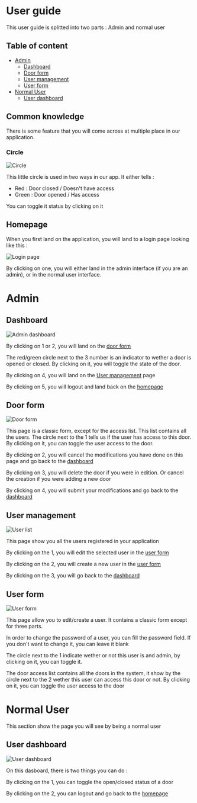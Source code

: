# User guide <!-- omit in toc -->

This user guide is splitted into two parts : Admin and normal user

## Table of content <!-- omit in toc -->

- [Admin](#admin)
  - [Dashboard](#dashboard)
  - [Door form](#door-form)
  - [User management](#user-management)
  - [User form](#user-form)
- [Normal User](#normal-user)
  - [User dashboard](#user-dashboard)

## Common knowledge

There is some feature that you will come across at multiple place in our application.

### Circle

![Circle](screenshots/circle.png)

This little circle is used in two ways in our app. It either tells :

- Red : Door closed / Doesn't have access
- Green : Door opened / Has access

You can toggle it status by clicking on it

## Homepage

When you first land on the application, you will land to a login page looking like this :

![Login page](screenshots/login.png)

By clicking on one, you will either land in the admin interface (if you are an admin), or in the normal user interface.

# Admin

## Dashboard

![Admin dashboard](screenshots/dashboard_admin.png)

By clicking on 1 or 2, you will land on the [door form](#door-form)

The red/green circle next to the 3 number is an indicator to wether a door is opened or closed. By clicking on it, you will toggle the state of the door.

By clicking on 4, you will land on the [User management](#user-management) page

By clicking on 5, you will logout and land back on the [homepage](#homepage)

## Door form

![Door form](<screenshots/door_form .png>)

This page is a classic form, except for the access list. This list contains all the users. The circle next to the 1 tells us if the user has access to this door. By clicking on it, you can toggle the user access to the door.

By clicking on 2, you will cancel the modifications you have done on this page and go back to the [dashboard](#dashboard)

By clicking on 3, you will delete the door if you were in edition. Or cancel the creation if you were adding a new door

By clicking on 4, you will submit your modifications and go back to the [dashboard](#dashboard)

## User management

![User list](screenshots/user_list_admin.png)

This page show you all the users registered in your application

By clicking on the 1, you will edit the selected user in the [user form](#user-form)

By clicking on the 2, you will create a new user in the [user form](#user-form)

By clicking on the 3, you will go back to the [dashboard](#dashboard)

## User form

![User form](screenshots/user_form.png)

This page allow you to edit/create a user. It contains a classic form except for three parts.

In order to change the password of a user, you can fill the password field. If you don't want to change it, you can leave it blank

The circle next to the 1 indicate wether or not this user is and admin, by clicking on it, you can toggle it.

The door access list contains all the doors in the system, it show by the circle next to the 2 wether this user can access this door or not. By clicking on it, you can toggle the user access to the door

# Normal User

This section show the page you will see by being a normal user

## User dashboard

![User dashboard](screenshots/dashboard_user.png)

On this dasboard, there is two things you can do :

By clicking on the 1, you can toggle the open/closed status of a door

By clicking on the 2, you can logout and go back to the [homepage](#homepage)